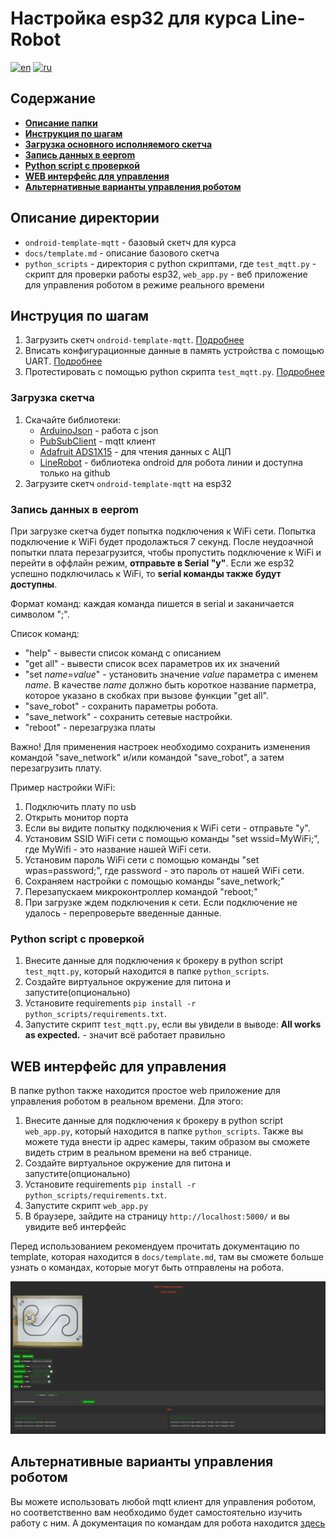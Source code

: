 # Настройка esp32 для курса Line-Robot 

[![en](https://img.shields.io/badge/lang-en-red.svg)](Readme.md)
[![ru](https://img.shields.io/badge/lang-ru-red.svg)](Readme.ru.md)

## Содержание

- [**Описание папки**](#описание-папки)
- [**Инструкция по шагам**](#инструкция-по-шагам)
- [**Загрузка основного исполняемого скетча**](#pагрузка-скетча)
- [**Запись данных в eeprom**](#запись-данных-в-eeprom)
- [**Python script с проверкой**](#python-script-с-проверкой)
- [**WEB интерфейс для управления**](#web-интерфейс-для-управления)
- [**Альтернативные варианты управления роботом**](#альтернативные-варианты-управления-роботом)


## Описание директории

- `ondroid-template-mqtt` - базовый скетч для курса  
- `docs/template.md` - описание базового скетча
- `python_scripts` - директория с python скриптами, где `test_mqtt.py` - скрипт для проверки работы esp32, `web_app.py` - веб приложение для управления роботом в режиме реального времени


## Инструция по шагам

1. Загрузить скетч `ondroid-template-mqtt`. [Подробнее](#загрузка-скетча)
2. Вписать конфигурационные данные в память устройства с помощью UART. [Подробнее](#запись-данных-в-eeprom)
3. Протестировать с помощью python скрипта `test_mqtt.py`. [Подробнее](#запись-данных-в-eeprom)


### Загрузка скетча

1. Скачайте библиотеки: 
	- [ArduinoJson](https://docs.arduino.cc/libraries/arduinojson/https://github.com/bblanchon/ArduinoJson) - работа с json
	- [PubSubClient](https://docs.arduino.cc/libraries/pubsubclient) - mqtt клиент
	- [Adafruit ADS1X15](https://docs.arduino.cc/libraries/adafruit-ads1x15) - для чтения данных с АЦП
	- [LineRobot](https://github.com/autolab-fi/LineRobotLibrary) - библиотека ondroid для робота линии и доступна только на github
2. Загрузите скетч `ondroid-template-mqtt` на esp32

### Запись данных в eeprom

При загрузке скетча будет попытка подключения к WiFi сети. Попытка подключение к WiFi будет продолажться 7 секунд. После неудоачной попытки плата перезагрузится, чтобы пропустить
подключение к WiFi и перейти в оффлайн режим, **отправьте в Serial "y"**. Если же esp32 успешно подключилась к WiFi, то **serial команды также будут доступны**.

Формат команд: каждая команда пишется в serial и заканичается символом ";".

Список команд:

- "help" - вывести список команд с описанием
- "get all" - вывести список всех параметров их их значений
- "set *name*=*value*" - установить значение *value* параметра с именем *name*. В качестве *name* должно быть короткое название парметра, которое указано в скобках при вызове функции "get all".
- "save_robot" - сохранить параметры робота.
- "save_network" - сохранить сетевые настройки.
- "reboot" - перезагрузка платы

Важно! Для применения настроек необходимо сохранить изменения командой "save_network" и/или командой "save_robot", а затем перезагрузить плату.

Пример настройки WiFi:

1. Подключить плату по usb
2. Открыть монитор порта
3. Если вы видите попытку подключения к WiFi сети - отправьте "y".
4. Установим SSID WiFi сети с помощью команды "set wssid=MyWiFi;", где MyWifi - это название нашей WiFi сети.
5. Установим пароль WiFi сети с помощью команды "set wpas=password;", где password - это пароль от нашей WiFi сети.
6. Сохраняем настройки с помощью команды "save_network;"
7. Перезапускаем микроконтроллер командой "reboot;"
8. При загрузке ждем подключения к сети. Если подключение не удалось - перепроверьте введенные данные.

### Python script с проверкой

1. Внесите данные для подключения к брокеру в python script `test_mqtt.py`, который находится в папке `python_scripts`. 
2. Создайте виртуальное окружение для питона и запустите(опционально)
3. Установите requirements `pip install -r python_scripts/requirements.txt`.
4. Запустите скрипт `test_mqtt.py`, если вы увидели в выводе: **All works as expected.** - значит всё работает правильно


## WEB интерфейс для управления

В папке python также находится простое web приложение для управления роботом в реальном времени. Для этого:

1. Внесите данные для подключения к брокеру в python script `web_app.py`, который находится в папке `python_scripts`. Также вы можете туда внести ip адрес камеры, таким образом вы сможете видеть стрим в реальном времени на веб странице.
2. Создайте виртуальное окружение для питона и запустите(опционально)
3. Установите requirements `pip install -r python_scripts/requirements.txt`.
4. Запустите скрипт `web_app.py`
5. В браузере, зайдите на страницу `http://localhost:5000/` и вы увидите веб интерфейс

Перед использованием рекомендуем прочитать документацию по template, которая находится в `docs/template.md`, там вы сможете больше узнать о командах, которые могут быть отправлены на робота.

![alt text](<docs/web_interface.png>)


## Альтернативные варианты управления роботом

Вы можете использовать любой mqtt клиент для управления роботом, но соответственно вам необходимо будет самостоятельно изучить работу с ним. А документация по командам для робота находится [здесь](docs/template.ru.md)

